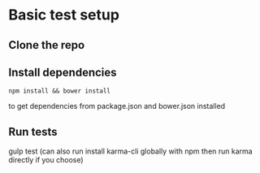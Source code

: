 # Basic test setup

## Clone the repo

## Install dependencies
```
npm install && bower install
```

to get dependencies from package.json and bower.json installed

## Run tests

gulp test 
(can also run install karma-cli globally with npm then run karma directly if you choose)
